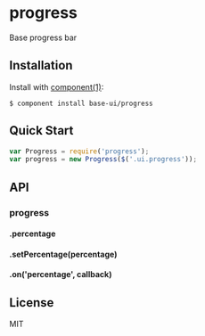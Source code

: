 
# progress

  Base progress bar

## Installation

  Install with [component(1)](http://component.io):

    $ component install base-ui/progress

## Quick Start
```javascript
var Progress = require('progress');
var progress = new Progress($('.ui.progress'));
```

## API
### progress
#### .percentage
#### .setPercentage(percentage)
#### .on('percentage', callback)


## License

  MIT
